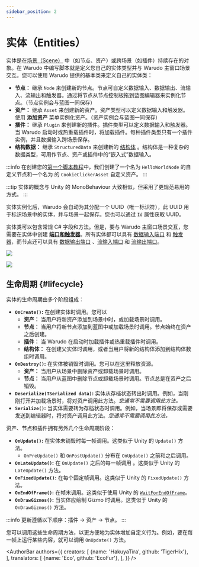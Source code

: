 ```yaml
---
sidebar_position: 2
---
```


# 实体（Entities）

实体是在[场景（Scene）](scene) 中（如节点、资产）或跨场景（如插件）持续存在的对象。在 Warudo 中编写脚本就是定义您自己的实体类型并与 Warudo 主窗口场景交互。您可以使用 Warudo 提供的基本类来定义自己的实体类：

- **节点：** 继承 `Node` 来创建新的节点。节点可自定义数据输入、数据输出、流输入、流输出和触发器。通过将节点从节点控制板拖到蓝图编辑器来实例化节点。（节点实例会与蓝图一同保存）
- **资产：** 继承 `Asset` 来创建新的资产。资产类型可以定义数据输入和触发器。使用 **添加资产** 菜单实例化资产。（资产实例会与蓝图一同保存）
- **插件：** 继承 `Plugin` 来创建新的插件。插件类型可以定义数据输入和触发器。当 Warudo 启动时或热重载插件时，将加载插件。每种插件类型只有一个插件实例，并且数据输入跨场景保存。
- **结构数据：** 继承 `StructuredData` 来创建新的 [结构体](structured-data) 。结构体是一种复杂的数据类型，可用作节点、资产或插件中的“嵌入式”数据输入。

:::info
在创建您的[第一个脚本教程](../creating-your-first-script.md)中，我们创建了一个名为 `HelloWorldNode` 的自定义节点和一个名为 的 `CookieClickerAsset` 自定义资产。
:::

:::tip
实体的概念与 Unity 的 MonoBehaviour 大致相似，但采用了更规范易用的方式。
:::

实体实例化后，Warudo 会自动为其分配一个 UUID（唯一标识符），此 UUID 用于标识场景中的实体，并与场景一起保存。您也可以通过 `Id` 属性获取 UUID。

实体类可以包含常规 C# 字段和方法。但是，要与 Warudo 主窗口场景交互，您需要在实体中创建 [**端口和触发器**](ports-and-triggers)。所有实体都可以具有 [数据输入端口](ports-and-triggers#data-input-ports) 和 [触发器](ports-and-triggers#triggers)，而节点还可以具有 [数据输出端口](ports-and-triggers#data-output-ports) 、[流输入端口](ports-and-triggers#flow-input-ports) 和 [流输出端口](ports-and-triggers#flow-output-ports)。

![](/doc-img/en-custom-node-1.png)

![](/doc-img/en-scripting-concepts-4.png)

## 生命周期 {#lifecycle}

实体的生命周期由多个阶段组成：

- **`OnCreate()`:** 在创建实体时调用。您可以
    - **资产：** 当用户将新资产添加到场景中时，或加载场景时调用。
    - **节点：** 当用户将新节点添加到蓝图中或加载场景时调用。节点始终在资产之后创建。
    - **插件：** 当 Warudo 在启动时加载插件或热重载插件时调用。
    - **结构体：** 在创建父实体时调用，或者当用户将新的结构体添加到结构体数组时调用。
- **`OnDestroy()`:** 在实体被销毁时调用。您可以在这里释放资源。
    - **资产：** 当用户从场景中删除资产或卸载场景时调用。
    - **节点：** 当用户从蓝图中删除节点或卸载场景时调用。节点总是在资产之后销毁。
- **`Deserialize(TSerialized data)`:** 实体从存档状态转出时调用。例如，当刚刚打开并加载场景时，将对资产调用此方法。_您通常不需要调用此方法。_
- **`Serialize()`:** 当实体需要转为存档状态时调用。例如，当场景即将保存或需要发送到编辑器时，将对资产调用此方法。_您通常不需要调用此方法。_

资产、节点和插件拥有另外几个生命周期阶段：

- **`OnUpdate()`:** 在实体未销毁时每一帧调用。这类似于 Unity 的 `Update()` 方法。
  - `OnPreUpdate()` 和 `OnPostUpdate()` 分布在 `OnUpdate()` 之前和之后调用。
- **`OnLateUpdate()`:** 在 `OnUpdate()` 之后的每一帧调用 。这类似于 Unity 的 `LateUpdate()` 方法。
- **`OnFixedUpdate()`:** 在每个固定帧调用。这类似于 Unity 的  `FixedUpdate()` 方法。
- **`OnEndOfFrame()`:** 在帧末调用。这类似于使用 Unity 的 [`WaitForEndOfFrame`](https://docs.unity3d.com/ScriptReference/WaitForEndOfFrame.html)。
- **`OnDrawGizmos()`:** 当实体应绘制 Gizmo 时调用。这类似于 Unity 的 `OnDrawGizmos()` 方法。

:::info
更新遵循以下顺序：插件 → 资产 → 节点。
:::

您可以调用这些生命周期方法，以更方便地为实体增加自定义行为。例如，要在每一帧上运行某些内容，就可以调用 `OnUpdate()` 方法。

<AuthorBar authors={{
creators: [
{name: 'HakuyaTira', github: 'TigerHix'},
],
translators: [
{name: 'Eco', github: 'EcoFur'},
],
}} />
